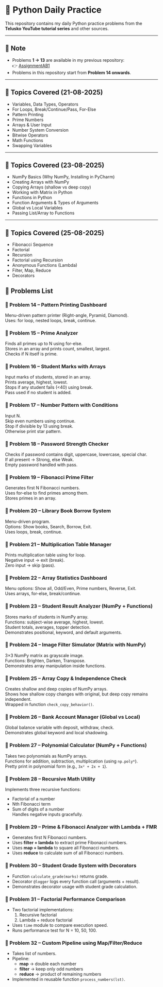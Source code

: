 # 🐍 Python Daily Practice

This repository contains my daily Python practice problems from the **Telusko YouTube tutorial series** and other sources.

---

## 📌 Note
- Problems **1 → 13** are available in my previous repository:  
  👉 [AssignmentAB1](https://github.com/sumaiyaahmedpew/AssignmentAB1)  
- Problems in this repository start from **Problem 14 onwards**.

---

## 📅 Topics Covered (21-08-2025)
- Variables, Data Types, Operators  
- For Loops, Break/Continue/Pass, For-Else  
- Pattern Printing  
- Prime Numbers  
- Arrays & User Input  
- Number System Conversion  
- Bitwise Operators  
- Math Functions  
- Swapping Variables  

---

## 📅 Topics Covered (23-08-2025)
- NumPy Basics (Why NumPy, Installing in PyCharm)  
- Creating Arrays with NumPy  
- Copying Arrays (shallow vs deep copy)  
- Working with Matrix in Python  
- Functions in Python  
- Function Arguments & Types of Arguments  
- Global vs Local Variables  
- Passing List/Array to Functions  

---

## 📅 Topics Covered (25-08-2025)
- Fibonacci Sequence  
- Factorial  
- Recursion  
- Factorial using Recursion  
- Anonymous Functions (Lambda)  
- Filter, Map, Reduce  
- Decorators  


## 📂 Problems List

### 🔹 Problem 14 – Pattern Printing Dashboard
Menu-driven pattern printer (Right-angle, Pyramid, Diamond).  
Uses: for loop, nested loops, break, continue.  

### 🔹 Problem 15 – Prime Analyzer
Finds all primes up to N using for-else.  
Stores in an array and prints count, smallest, largest.  
Checks if N itself is prime.  

### 🔹 Problem 16 – Student Marks with Arrays
Input marks of students, stored in an array.  
Prints average, highest, lowest.  
Stops if any student fails (<40) using break.  
Pass used if no student is added.  

### 🔹 Problem 17 – Number Pattern with Conditions
Input N.  
Skip even numbers using continue.  
Stop if divisible by 13 using break.  
Otherwise print star pattern.  

### 🔹 Problem 18 – Password Strength Checker
Checks if password contains digit, uppercase, lowercase, special char.  
If all present → Strong, else Weak.  
Empty password handled with pass.  

### 🔹 Problem 19 – Fibonacci Prime Filter
Generates first N Fibonacci numbers.  
Uses for-else to find primes among them.  
Stores primes in an array.  

### 🔹 Problem 20 – Library Book Borrow System
Menu-driven program.  
Options: Show books, Search, Borrow, Exit.  
Uses loops, break, continue.  

### 🔹 Problem 21 – Multiplication Table Manager
Prints multiplication table using for loop.  
Negative input → exit (break).  
Zero input → skip (pass).  

### 🔹 Problem 22 – Array Statistics Dashboard
Menu options: Show all, Odd/Even, Prime numbers, Reverse, Exit.  
Uses arrays, for-else, break/continue.  

### 🔹 Problem 23 – Student Result Analyzer (NumPy + Functions)
Stores marks of students in NumPy array.  
Functions: subject-wise average, highest, lowest.  
Student totals, averages, topper detection.  
Demonstrates positional, keyword, and default arguments.  

### 🔹 Problem 24 – Image Filter Simulator (Matrix with NumPy)
3×3 NumPy matrix as grayscale image.  
Functions: Brighten, Darken, Transpose.  
Demonstrates array manipulation inside functions.  

### 🔹 Problem 25 – Array Copy & Independence Check
Creates shallow and deep copies of NumPy arrays.  
Shows how shallow copy changes with original, but deep copy remains independent.  
Wrapped in function `check_copy_behavior()`.  

### 🔹 Problem 26 – Bank Account Manager (Global vs Local)
Global balance variable with deposit, withdraw, check.  
Demonstrates global keyword and local shadowing.  

### 🔹 Problem 27 – Polynomial Calculator (NumPy + Functions)
Takes two polynomials as NumPy arrays.  
Functions for addition, subtraction, multiplication (using `np.poly*`).  
Pretty print in polynomial form (e.g., `3x² + 2x + 1`).  

### 🔹 Problem 28 – Recursive Math Utility
Implements three recursive functions:  
- Factorial of a number  
- Nth Fibonacci term  
- Sum of digits of a number  
Handles negative inputs gracefully.  


### 🔹 Problem 29 – Prime & Fibonacci Analyzer with Lambda + FMR
- Generates first N Fibonacci numbers.  
- Uses **filter + lambda** to extract prime Fibonacci numbers.  
- Uses **map + lambda** to square all Fibonacci numbers.  
- Uses **reduce** to calculate sum of all Fibonacci numbers.  

### 🔹 Problem 30 – Student Grade System with Decorators
- Function `calculate_grade(marks)` returns grade.  
- Decorator `@logger` logs every function call (arguments + result).  
- Demonstrates decorator usage with student grade calculation.  


### 🔹 Problem 31 – Factorial Performance Comparison
- Two factorial implementations:  
  1. Recursive factorial  
  2. Lambda + reduce factorial  
- Uses `time` module to compare execution speed.  
- Runs performance test for N = 10, 50, 100.  


### 🔹 Problem 32 – Custom Pipeline using Map/Filter/Reduce
- Takes list of numbers.  
- Pipeline:  
  - **map** → double each number  
  - **filter** → keep only odd numbers  
  - **reduce** → product of remaining numbers  
- Implemented in reusable function `process_numbers(lst)`.  



